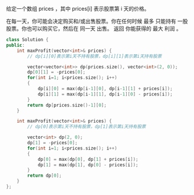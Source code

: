 给定一个数组 prices ，其中 prices[i] 表示股票第 i 天的价格。

在每一天，你可能会决定购买和/或出售股票。你在任何时候 最多 只能持有 一股 股票。你也可以购买它，然后在 同一天 出售。
返回 你能获得的 最大 利润 。

 

 

```c++
class Solution {
public:
    int maxProfit(vector<int>& prices) {
        // dp[i][0]表示第i天不持有股票，dp[i][1]表示第i天持有股票

        vector<vector<int>> dp(prices.size(), vector<int>(2, 0));
        dp[0][1] = -prices[0];
        for(int i=1; i<prices.size(); i++)
        {
            dp[i][0] = max(dp[i-1][0], dp[i-1][1] + prices[i]);
            dp[i][1] = max(dp[i-1][1], dp[i-1][0] - prices[i]);
        } 
        return dp[prices.size()-1][0];
    }

    int maxProfit(vector<int>& prices) {
        // dp[0]表示第i天不持有股票，dp[1]表示第i天持有股票

        vector<int> dp(2, 0);
        dp[1] = -prices[0];
        for(int i=1; i<prices.size(); i++)
        {
            dp[0] = max(dp[0], dp[1] + prices[i]);
            dp[1] = max(dp[1], dp[0] - prices[i]);
        } 
        return dp[0];
    }
};
```

